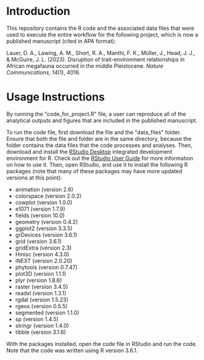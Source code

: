 # Introduction

This repository contains the R code and the associated data files that were used to execute the entire workflow for the following project, which is now a published manuscript (cited in APA format):

Lauer, D. A., Lawing, A. M., Short, R. A., Manthi, F. K., Müller, J., Head, J. J., & McGuire, J. L. (2023). Disruption of trait-environment relationships in African megafauna occurred in the middle Pleistocene. _Nature Communications_, _14_(1), 4016.

# Usage Instructions

By running the "code_for_project.R" file, a user can reproduce all of the analytical outputs and figures that are included in the published manuscript.

To run the code file, first download the file and the "data_files" folder. Ensure that both the file and folder are in the same directory, because the folder contains the data files that the code processes and analyses. Then, download and install the [RStudio Desktop](https://posit.co/download/rstudio-desktop/) integrated development environment for R. Check out the [RStudio User Guide](https://docs.posit.co/ide/user/) for more information on how to use it. Then, open RStudio, and use it to install the following R packages (note that many of these packages may have more updated versions at this point):

* animation (version 2.6)
* colorspace (version 2.0.2)
* cowplot (version 1.0.0)
* e1071 (version 1.7.9)
* fields (version 10.0)
* geometry (version 0.4.2)
* ggplot2 (version 3.3.5)
* grDevices (version 3.6.1)
* grid (version 3.6.1)
* gridExtra (version 2.3)
* Hmisc (version 4.3.0)
* iNEXT (version 2.0.20)
* phytools (version 0.7.47)
* plot3D (version 1.1.1)
* plyr (version 1.8.6)
* raster (version 3.4.5)
* readxl (version 1.3.1)
* rgdal (version 1.5.23)
* rgeos (version 0.5.5)
* segmented (version 1.1.0)
* sp (version 1.4.5)
* stringr (version 1.4.0)
* tibble (version 3.1.6)

With the packages installed, open the code file in RStudio and run the code. Note that the code was written using R version 3.6.1.
